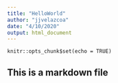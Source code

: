```yaml
---
title: "HelloWorld"
author: "jjvelazcoa"
date: "4/10/2020"
output: html_document
---
```


```{r setup, include=FALSE}
knitr::opts_chunk$set(echo = TRUE)
```

## This is a markdown file
